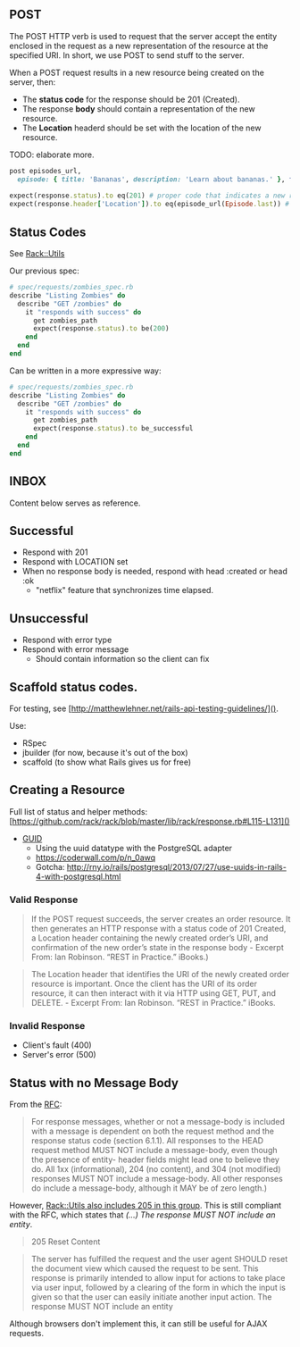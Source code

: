 ## POST

The POST HTTP verb is used to request that the server accept the entity enclosed in the request as a new representation of the resource at the specified URI. In short, we use POST to send stuff to the server.

When a POST request results in a new resource being created on the server, then:

* The **status code** for the response should be 201 (Created).
* The response **body** should contain a representation of the new resource.
* The **Location** headerd should be set with the location of the new resource.

TODO: elaborate more.

```ruby
post episodes_url,
  episode: { title: 'Bananas', description: 'Learn about bananas.' }, format: 'json'
  
expect(response.status).to eq(201) # proper code that indicates a new resource was created.
expect(response.header['Location']).to eq(episode_url(Episode.last)) # location of the newly created resouce.
```


## Status Codes

See [Rack::Utils](https://github.com/rack/rack/blob/master/lib/rack/utils.rb#L542-L601)

Our previous spec:

```ruby
# spec/requests/zombies_spec.rb
describe "Listing Zombies" do
  describe "GET /zombies" do
    it "responds with success" do
      get zombies_path
      expect(response.status).to be(200)
    end
  end
end
```

Can be written in a more expressive way:


```ruby
# spec/requests/zombies_spec.rb
describe "Listing Zombies" do
  describe "GET /zombies" do
    it "responds with success" do
      get zombies_path
      expect(response.status).to be_successful
    end
  end
end
```


## INBOX

Content below serves as reference.

## Successful

* Respond with 201
* Respond with LOCATION set
* When no response body is needed, respond with head :created or head :ok
    * "netflix" feature that synchronizes time elapsed.

## Unsuccessful

* Respond with error type
* Respond with error message
    * Should contain information so the client can fix



## Scaffold status codes.

For testing, see [http://matthewlehner.net/rails-api-testing-guidelines/]().

Use:

  * RSpec
  * jbuilder (for now, because it's out of the box)
  * scaffold (to show what Rails gives us for free)


## Creating a Resource

Full list of status and helper methods: [https://github.com/rack/rack/blob/master/lib/rack/response.rb#L115-L131]()


* [GUID](http://en.wikipedia.org/wiki/Globally_unique_identifier)
    * Using the uuid datatype with the PostgreSQL adapter
    * https://coderwall.com/p/n_0awq
    * Gotcha: http://rny.io/rails/postgresql/2013/07/27/use-uuids-in-rails-4-with-postgresql.html

### Valid Response

> If the POST request succeeds, the server creates an order resource. It then generates an HTTP response with a status code of 201 Created, a Location header containing the newly created order’s URI, and confirmation of the new order’s state in the response body - Excerpt From: Ian Robinson. “REST in Practice.” iBooks.)

> The Location header that identifies the URI of the newly created order resource is important. Once the client has the URI of its order resource, it can then interact with it via HTTP using GET, PUT, and DELETE. - Excerpt From: Ian Robinson. “REST in Practice.” iBooks.


### Invalid Response

* Client's fault (400)
* Server's error (500)


## Status with no Message Body

From the [RFC](http://www.ietf.org/rfc/rfc2616.txt): 

> For response messages, whether or not a message-body is included with a message is dependent on both the request method and the response status code (section 6.1.1). All responses to the HEAD request method MUST NOT include a message-body, even though the presence of entity- header fields might lead one to believe they do. All 1xx (informational), 204 (no content), and 304 (not modified) responses MUST NOT include a message-body. All other responses do include a message-body, although it MAY be of zero length.)

However, [Rack::Utils also includes 205 in this group](https://github.com/rack/rack/blob/master/lib/rack/utils.rb#L604). This is still compliant with the RFC, which states that *(...) The response MUST NOT include an entity*.

> 205 Reset Content

>   The server has fulfilled the request and the user agent SHOULD reset
>   the document view which caused the request to be sent. This response
>   is primarily intended to allow input for actions to take place via
>   user input, followed by a clearing of the form in which the input is
>   given so that the user can easily initiate another input action. The
>   response MUST NOT include an entity

Although browsers don't implement this, it can still be useful for AJAX requests.
